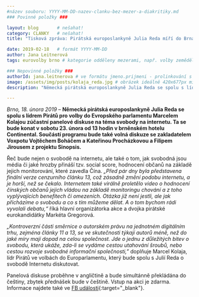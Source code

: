 ```yaml
---
#název souboru: YYYY-MM-DD-nazev-clanku-bez-mezer-a-diakritiky.md
### Povinné položky ###

layout: blog       # nešahat!
category: CLANKY   # nešahat!
title: "Tisková zpráva: Pirátská europoslankyně Julia Reda míří do Brna na diskusi o svobodě na internetu"

date: 2019-02-18   # formát YYYY-MM-DD
author: Jana Leitnerová
tags: eurovolby brno # kategorie odděleny mezerami, např. volby zemědělství životní-prostředí piráti (viz https://jihomoravsky.pirati.cz/tags/)

### Nepovinné položky ###
authorId: jana.leitnerova # ve formátu jmeno.prijmeni - prolinkování s profilem přes uid
image: /assets/img/posts/kolaja_reda.jpg # obrázek ideálně 420x677px minifikovaný přes https://tinypng.com/
description: "Německá pirátská europoslankyně Julia Reda se spolu s lídrem Pirátů pro eurovolby Marcelem Kolajou zúčastní panelové diskuse na téma svobody na internetu v sobotu 23. února od 13 hodin v brněnském hotelu Continental."

---
```


*Brno, 18. února 2019* – **Německá pirátská europoslankyně Julia Reda se spolu s lídrem Pirátů pro volby do Evropského parlamentu Marcelem Kolajou zúčastní panelové diskuse na téma svobody na internetu. Ta se bude konat v sobotu 23. února od 13 hodin v brněnském hotelu Continental. Součástí programu bude také volná diskuze se zakladatelem Voxpotu Vojtěchem Boháčem a Kateřinou Procházkovou a Filipem Jirousem z projektu Sinopsis.**

Řeč bude nejen o svobodě na internetu, ale také o tom, jak svobodná jsou média či jaké hrozby přináší tzv. social score, hodnocení občanů na základě jejich monitorování, které zavedla Čína. *„Před pár dny byla představena finální verze cenzurního článku 13, což zásadně změní podobu internetu, a je horší, než se čekalo. Internetem také virálně proletělo video o hodnocení čínských občanů jejich vládou na základě monitoringu chování a z toho vyplývajících benefitech či omezeních. Otázka již není jestli, ale jak přicházíme o svobodu a co s tím můžeme dělat. A o tom bychom rádi vyvolali debatu,“* říká hlavní organizátorka akce a dvojka pirátské eurokandidátky Markéta Gregorová. 

*„Kontroverzní části směrnice o autorském právu na jednotném digitálním trhu, zejména články 11 a 13, se ve skutečnosti týkají autorů méně, než do jaké míry mají dopad na celou společnost. Jde o jednu z důležitých bitev o svobodu, která ukáže, zda-li se vydáme cestou utahování šroubů, nebo cestou rozvoje svobodné informační společnosti,”* doplňuje Marcel Kolaja, lídr Pirátů ve volbách do Europarlamentu, který bude spolu s Julií Reda o svobodě Internetu diskutovat.

Panelová diskuse proběhne v angličtině a bude simultánně překládána do češtiny, zbytek přednášek bude v češtině. Vstup na akci je zdarma. Informace najdete také ve [FB události](https://www.facebook.com/events/553345378468647/){:target="_blank"}.
